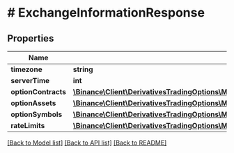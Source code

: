 # # ExchangeInformationResponse

## Properties

Name | Type | Description | Notes
------------ | ------------- | ------------- | -------------
**timezone** | **string** |  | [optional]
**serverTime** | **int** |  | [optional]
**optionContracts** | [**\Binance\Client\DerivativesTradingOptions\Model\ExchangeInformationResponseOptionContractsInner[]**](ExchangeInformationResponseOptionContractsInner.md) |  | [optional]
**optionAssets** | [**\Binance\Client\DerivativesTradingOptions\Model\ExchangeInformationResponseOptionAssetsInner[]**](ExchangeInformationResponseOptionAssetsInner.md) |  | [optional]
**optionSymbols** | [**\Binance\Client\DerivativesTradingOptions\Model\ExchangeInformationResponseOptionSymbolsInner[]**](ExchangeInformationResponseOptionSymbolsInner.md) |  | [optional]
**rateLimits** | [**\Binance\Client\DerivativesTradingOptions\Model\ExchangeInformationResponseRateLimitsInner[]**](ExchangeInformationResponseRateLimitsInner.md) |  | [optional]

[[Back to Model list]](../../README.md#models) [[Back to API list]](../../README.md#endpoints) [[Back to README]](../../README.md)
